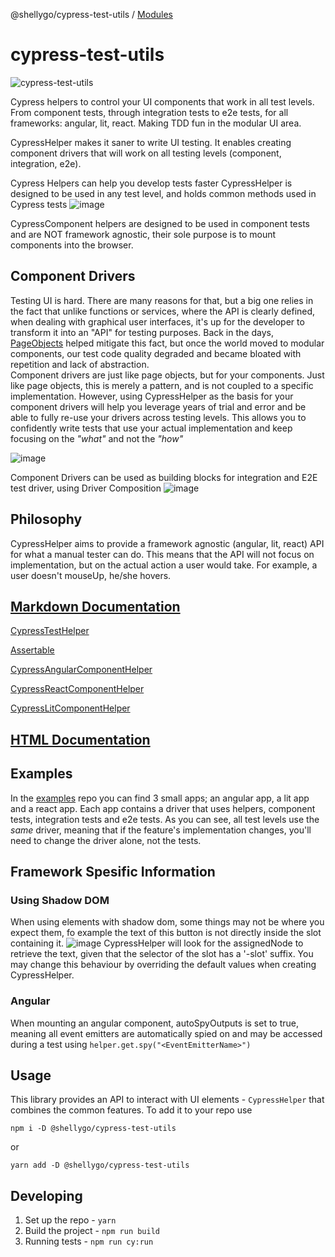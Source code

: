 @shellygo/cypress-test-utils / [Modules](modules.md)

# cypress-test-utils

![cypress-test-utils](https://github.com/ShellyDCMS/cypress-test-utils/actions/workflows/npm-publish.yml/badge.svg)

Cypress helpers to control your UI components that work in all test levels. From component tests, through integration tests to e2e tests, for all frameworks: angular, lit, react.
Making TDD fun in the modular UI area.

CypressHelper makes it saner to write UI testing. It enables creating component drivers that will work on all testing levels (component, integration, e2e).

Cypress Helpers can help you develop tests faster
CypressHelper is designed to be used in any test level, and holds common methods used in Cypress tests
![image](https://github.com/ShellyDCMS/cypress-test-utils/assets/60476837/d9aa07d8-2c05-4968-970a-be8445a113c3)

CypressComponent helpers are designed to be used in component tests and are NOT framework agnostic, their sole purpose is to mount components into the browser.

## Component Drivers

Testing UI is hard. There are many reasons for that, but a big one relies in the fact that unlike functions or services, where the API is clearly defined,
when dealing with graphical user interfaces, it's up for the developer to transform it into an "API" for testing purposes.
Back in the days, [PageObjects](https://martinfowler.com/bliki/PageObject.html) helped mitigate this fact, but once the world moved to modular components,
our test code quality degraded and became bloated with repetition and lack of abstraction.  
Component drivers are just like page objects, but for your components.
Just like page objects, this is merely a pattern, and is not coupled to a specific implementation.
However, using CypressHelper as the basis for your component drivers will help you leverage years of trial and error and be able to fully re-use your drivers across testing levels.
This allows you to confidently write tests that use your actual implementation and keep focusing on the _"what"_ and not the _"how"_

![image](https://github.com/ShellyDCMS/cypress-test-utils/assets/60476837/dc972638-e80c-4516-85be-4c3f657fc6ec)

Component Drivers can be used as building blocks for integration and E2E test driver, using Driver Composition
![image](https://github.com/ShellyDCMS/cypress-test-utils/assets/60476837/17175620-ad91-4e4a-af63-6d83665de794)

## Philosophy

CypressHelper aims to provide a framework agnostic (angular, lit, react) API for what a manual tester can do.
This means that the API will not focus on implementation, but on the actual action a user would take.
For example, a user doesn't mouseUp, he/she hovers.

## [Markdown Documentation](https://github.com/ShellyDCMS/cypress-test-utils/blob/main/documents/modules.md)

[CypressTestHelper](https://github.com/ShellyDCMS/cypress-test-utils/blob/main/documents/classes/CypressHelper.md)

[Assertable](https://github.com/ShellyDCMS/cypress-test-utils/blob/main/documents/classes/Assertable.md)

[CypressAngularComponentHelper](https://github.com/ShellyDCMS/cypress-test-utils/blob/main/documents/classes/CypressAngularComponentHelper.md)

[CypressReactComponentHelper](https://github.com/ShellyDCMS/cypress-test-utils/blob/main/documents/classes/CypressReactComponentHelper.md)

[CypressLitComponentHelper](https://github.com/ShellyDCMS/cypress-test-utils/blob/main/documents/classes/CypressLitComponentHelper.md)

## [HTML Documentation](https://shellydcms.github.io/cypress-test-utils/modules.html)

## Examples

In the [examples](https://github.com/ShellyDCMS/cypress-test-utils-examples/tree/main) repo you can find 3 small apps; an angular app, a lit app and a react app.
Each app contains a driver that uses helpers, component tests, integration tests and e2e tests.
As you can see, all test levels use the _same_ driver, meaning that if the feature's implementation changes, you'll need to change the driver alone, not the tests.

## Framework Spesific Information

### Using Shadow DOM

When using <slot> elements with shadow dom, some things may not be where you expect them, fo example the text of this button is not directly inside the slot containing it.
![image](https://github.com/ShellyDCMS/cypress-test-utils/assets/60476837/c14b0877-4c9a-4f37-ba18-0220b9192b0f)
CypressHelper will look for the assignedNode to retrieve the text, given that the selector of the slot has a '-slot' suffix.
You may change this behaviour by overriding the default values when creating CypressHelper.

### Angular

When mounting an angular component, autoSpyOutputs is set to true, meaning all event emitters are automatically spied on and may be accessed during a test using `helper.get.spy("<EventEmitterName>")`

###

## Usage

This library provides an API to interact with UI elements - `CypressHelper` that combines the common features.
To add it to your repo use

`npm i -D @shellygo/cypress-test-utils`

or

`yarn add -D @shellygo/cypress-test-utils`

## Developing

1. Set up the repo - `yarn`
2. Build the project - `npm run build`
3. Running tests - `npm run cy:run`
